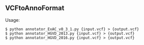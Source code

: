 ## VCFtoAnnoFormat

Usage:    

    $ python annotator_ExAC_v0_3_1.py {input.vcf} > {output.vcf}  
    $ python annotator_HGVD_2013.py {input.vcf} > {output.vcf}  
    $ python annotator_HGVD_2016.py {input.vcf} > {output.vcf}  
